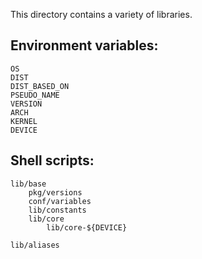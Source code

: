 This directory contains a variety of libraries.

Environment variables:
----------------------

    OS
    DIST
    DIST_BASED_ON
    PSEUDO_NAME
    VERSION
    ARCH
    KERNEL
    DEVICE

Shell scripts:
--------------

    lib/base
        pkg/versions
        conf/variables
        lib/constants
        lib/core
            lib/core-${DEVICE}

    lib/aliases

